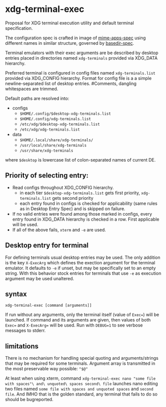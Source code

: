 # xdg-terminal-exec
Proposal for XDG terminal execution utility and default terminal specification.

The configuration spec is crafted in image of [mime-apps-spec](https://specifications.freedesktop.org/mime-apps-spec/latest/ar01s02.html) using different names in similar structure, governed by [basedir-spec](https://standards.freedesktop.org/basedir-spec/basedir-spec-latest.html).

Terminal emulators with their exec arguments are be described by desktop entries placed in directories named `xdg-terminals` provided via XDG_DATA hierarchy.

Preferred terminal is configured in config files named `xdg-terminals.list` provided via XDG_CONFIG hierarchy.
Format for config file is a a simple newline-separated list of desktop entries. #Comments, dangling whitespaces are trimmed.

Default paths are resolved into:

- configs
  - `$HOME/.config/$desktop-xdg-terminals.list`
  - `$HOME/.config/xdg-terminals.list`
  - `/etc/xdg/$desktop-xdg-terminals.list`
  - `/etc/xdg/xdg-terminals.list`
- data
  - `$HOME/.local/share/xdg-terminals/`
  - `/usr/local/share/xdg-terminals`
  - `/usr/share/xdg-terminals`

where `$desktop` is lowercase list of colon-separated names of current DE.

## Priority of selecting entry:
  - Read configs throughout XDG_CONFIG hierarchy.
    - in each tier `$desktop-xdg-terminals.list` gets first priority, `xdg-terminals.list` gets second priority
    - each entry found in configs is checked for applicability (same rules as in Desktop Entry Spec) and is skipped on failure.
  - If no valid entries were found among those marked in configs, every entry found in XDG_DATA hierarchy is checked in a row. First applicable will be used.
  - If all of the above fails, `xterm` and `-e` are used.

## Desktop entry for terminal
For defining terminals usual desktop entries may be used. The only addition is the key `X-ExecArg` which defines the exection argument for the terminal emulator. It defaults to `-e` if unset, but may be specifically set to an empty string. With this behavior stock entries for terminals that use `-e` as execution argument may be used unaltered.

## syntax
```
xdg-terminal-exec [command [arguments]]
```
If run without any arguments, only the terminal itself (value of `Exec=`) will be launched. If command and its arguments are given, then values of both `Exec=` and `X-ExecArg=` will be used.
Run with `DEBUG=1` to see verbose messages to stderr.

## limitations
There is no mechanism for handling special quoting and arguments/strings that may be required for some terminals. Argument array is transmitted in the most preservable way possible: `"$@"`

At least when using xterm, command `xdg-terminal-exec nano "some file with spaces"\ and\ unquoted\ spaces second\ file` launches nano editing two files named `some file with spaces and unquoted spaces` and `second file`. And IMHO that is the golden standard, any terminal that fails to do so should be bugreported.
